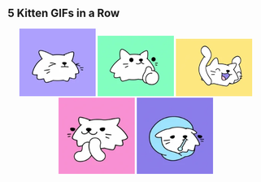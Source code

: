 ## 5 Kitten GIFs in a Row

<div align="center">
  <img src="cat-sleep.webp" alt="Kitten 1" width="150">
  <img src="cat-thumb.webp" alt="Kitten 2" width="150">
  <img src="cat-fire.webp" alt="Kitten 3" width="150">
  <img src="cat-spy.webp" alt="Kitten 4" width="150">
  <img src="cat-sick.webp" alt="Kitten 5" width="150">
</div>
